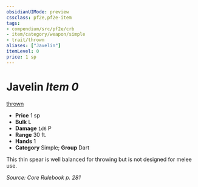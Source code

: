 ```yaml
---
obsidianUIMode: preview
cssclass: pf2e,pf2e-item
tags:
- compendium/src/pf2e/crb
- item/category/weapon/simple
- trait/thrown
aliases: ["Javelin"]
itemLevel: 0
price: 1 sp
---
```

# Javelin *Item 0*  
[thrown](../../../rules/traits/thrown.md)  

- **Price** 1 sp
- **Bulk** L
- **Damage** `1d6` P
- **Range** 30 ft.
- **Hands** 1
- **Category** Simple; **Group** Dart 

This thin spear is well balanced for throwing but is not designed for melee use.

*Source: Core Rulebook p. 281*
